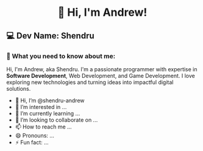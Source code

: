 <h1 align="center">👋 Hi, I'm Andrew!</h1>

## 💻 Dev Name: Shendru

### 👦 What you need to know about me:
Hi, I'm Andrew, aka Shendru. I'm a passionate programmer with expertise in <b>Software Development</b>, Web Development, and Game Development. I love exploring new technologies and turning ideas into impactful digital solutions.


- 👋 Hi, I’m @shendru-andrew
- 👀 I’m interested in ...
- 🌱 I’m currently learning ...
- 💞️ I’m looking to collaborate on ...
- 📫 How to reach me ...
- 😄 Pronouns: ...
- ⚡ Fun fact: ...

<!---
shendru-andrew/shendru-andrew is a ✨ special ✨ repository because its `README.md` (this file) appears on your GitHub profile.
You can click the Preview link to take a look at your changes.
--->
